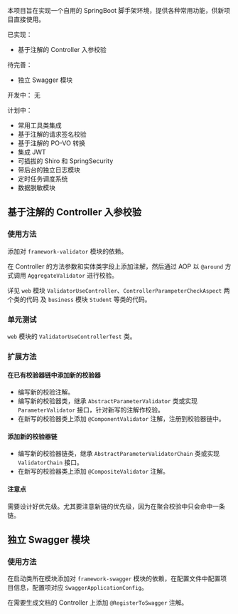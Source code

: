本项目旨在实现一个自用的 SpringBoot 脚手架环境，提供各种常用功能，供新项目直接使用。

已实现：
+ 基于注解的 Controller 入参校验

待完善：
+ 独立 Swagger 模块

开发中：
无

计划中：
+ 常用工具类集成
+ 基于注解的请求签名校验
+ 基于注解的 PO-VO 转换
+ 集成 JWT
+ 可插拔的 Shiro 和 SpringSecurity
+ 带后台的独立日志模块
+ 定时任务调度系统
+ 数据脱敏模块

## 基于注解的 Controller 入参校验

### 使用方法

添加对 `framework-validator` 模块的依赖。

在 Controller 的方法参数和实体类字段上添加注解，然后通过 AOP 以 `@around` 方式调用 `AggregateValidator` 进行校验。

详见 `web` 模块 `ValidatorUseController`、`ControllerParampeterCheckAspect` 两个类的代码 及 `business` 模块 `Student` 等类的代码。

### 单元测试

`web` 模块的 `ValidatorUseControllerTest` 类。

### 扩展方法

#### 在已有校验器链中添加新的校验器
+ 编写新的校验注解。
+ 编写新的校验器类，继承 `AbstractParameterValidator` 类或实现 `ParameterValidator` 接口，针对新写的注解作校验。
+ 在新写的校验器类上添加 `@ComponentValidator` 注解，注册到校验器链中。

#### 添加新的校验器链
+ 编写新的校验器链类，继承 `AbstractParameterValidatorChain` 类或实现 `ValidatorChain` 接口。
+ 在新写的校验器类上添加 `@CompositeValidator` 注解。

#### 注意点

需要设计好优先级。尤其要注意新链的优先级，因为在聚合校验中只会命中一条链。

## 独立 Swagger 模块

### 使用方法

在启动类所在模块添加对 `framework-swagger` 模块的依赖，在配置文件中配置项目信息，配置项对应 `SwaggerApplicationConfig`。

在需要生成文档的 Controller 上添加 `@RegisterToSwagger` 注解。
